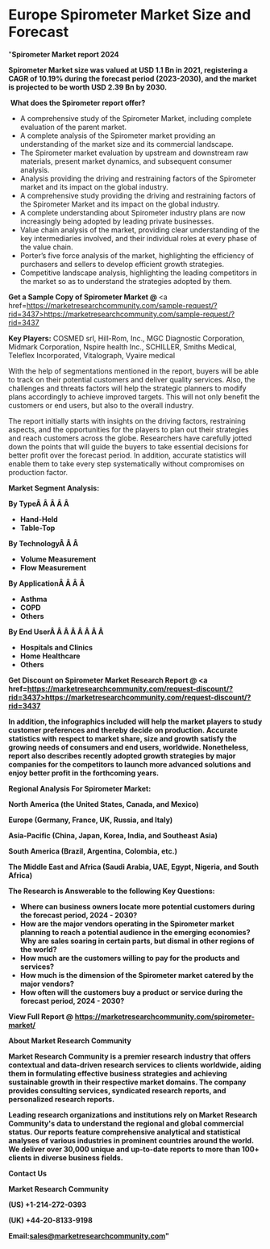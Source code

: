 # Europe Spirometer Market Size and Forecast
"<strong>Spirometer Market report 2024</strong>

<strong>Spirometer Market size was valued at USD 1.1 Bn in 2021, registering a CAGR of 10.19% during the forecast period (2023-2030), and the market is projected to be worth USD 2.39 Bn by 2030.</strong>

 <strong><b>What does the Spirometer report offer?</b></strong>
<ul>
  <li>A comprehensive study of the Spirometer Market, including complete evaluation of the parent market.</li>
  <li>A complete analysis of the Spirometer market providing an understanding of the market size and its commercial landscape.</li>
  <li>The Spirometer market evaluation by upstream and downstream raw materials, present market dynamics, and subsequent consumer analysis.</li>
  <li>Analysis providing the driving and restraining factors of the Spirometer market and its impact on the global industry.</li>
  <li>A comprehensive study providing the driving and restraining factors of the Spirometer Market and its impact on the global industry.</li>
  <li>A complete understanding about Spirometer industry plans are now increasingly being adopted by leading private businesses.</li>
  <li>Value chain analysis of the market, providing clear understanding of the key intermediaries involved, and their individual roles at every phase of the value chain.</li>
  <li>Porter’s five force analysis of the market, highlighting the efficiency of purchasers and sellers to develop efficient growth strategies.</li>
  <li>Competitive landscape analysis, highlighting the leading competitors in the market so as to understand the strategies adopted by them.</li>
</ul>

<strong>Get a Sample Copy of Spirometer Market @ </strong><a href=https://marketresearchcommunity.com/sample-request/?rid=3437><u>https://marketresearchcommunity.com/sample-request/?rid=3437</u></a>

<strong>Key Players:</strong> 
COSMED srl, Hill-Rom, Inc., MGC Diagnostic Corporation, Midmark Corporation, Nspire health Inc., SCHILLER, Smiths Medical, Teleflex Incorporated, Vitalograph, Vyaire medical

With the help of segmentations mentioned in the report, buyers will be able to track on their potential customers and deliver quality services. Also, the challenges and threats factors will help the strategic planners to modify plans accordingly to achieve improved targets. This will not only benefit the customers or end users, but also to the overall industry.

The report initially starts with insights on the driving factors, restraining aspects, and the opportunities for the players to plan out their strategies and reach customers across the globe. Researchers have carefully jotted down the points that will guide the buyers to take essential decisions for better profit over the forecast period. In addition, accurate statistics will enable them to take every step systematically without compromises on production factor.

<strong>Market Segment Analysis:</strong>


<strong><strong>By TypeÂ Â Â Â Â  </strong></h4>
<ul>
 	<li>Hand-Held</li>
 	<li>Table-Top</li>
</ul>
<strong><strong>By TechnologyÂ Â Â  </strong></h4>
<ul>
 	<li>Volume Measurement</li>
 	<li>Flow Measurement</li>
</ul>
<strong><strong>By ApplicationÂ Â Â Â  </strong></h4>
<ul>
 	<li>Asthma</li>
 	<li>COPD</li>
 	<li>Others</li>
</ul>
<strong><strong>By End UserÂ Â Â Â Â Â Â Â  </strong></h4>
<ul>
 	<li>Hospitals and Clinics</li>
 	<li>Home Healthcare</li>
 	<li>Others</li>
</ul>

<strong>Get Discount on Spirometer Market Research Report @ </b></strong><a href=https://marketresearchcommunity.com/request-discount/?rid=3437><u>https://marketresearchcommunity.com/request-discount/?rid=3437</u></a>

In addition, the infographics included will help the market players to study customer preferences and thereby decide on production. Accurate statistics with respect to market share, size and growth satisfy the growing needs of consumers and end users, worldwide. Nonetheless, report also describes recently adopted growth strategies by major companies for the competitors to launch more advanced solutions and enjoy better profit in the forthcoming years.

<strong>Regional Analysis For Spirometer Market:</strong>

<strong>North America</strong> (the United States, Canada, and Mexico)

<strong>Europe</strong> (Germany, France, UK, Russia, and Italy)

<strong>Asia-Pacific</strong> (China, Japan, Korea, India, and Southeast Asia)

<strong>South America</strong> (Brazil, Argentina, Colombia, etc.)

<strong>The Middle East and Africa</strong> (Saudi Arabia, UAE, Egypt, Nigeria, and South Africa)

<strong>The Research is Answerable to the following Key Questions:</strong>
<ul>
 	<li>Where can business owners locate more potential customers during the forecast period, 2024 - 2030?</li>
 	<li>How are the major vendors operating in the Spirometer market planning to reach a potential audience in the emerging economies? Why are sales soaring in certain parts, but dismal in other regions of the world?</li>
 	<li>How much are the customers willing to pay for the products and services?</li>
 	<li>How much is the dimension of the Spirometer market catered by the major vendors?</li>
 	<li>How often will the customers buy a product or service during the forecast period, 2024 - 2030?</li>
</ul>

<strong>View Full Report @</strong> <a href=https://marketresearchcommunity.com/spirometer-market/>https://marketresearchcommunity.com/spirometer-market/</a>

<strong>About Market Research Community</strong>

Market Research Community is a premier research industry that offers contextual and data-driven research services to clients worldwide, aiding them in formulating effective business strategies and achieving sustainable growth in their respective market domains. The company provides consulting services, syndicated research reports, and personalized research reports.

Leading research organizations and institutions rely on Market Research Community's data to understand the regional and global commercial status. Our reports feature comprehensive analytical and statistical analyses of various industries in prominent countries around the world. We deliver over 30,000 unique and up-to-date reports to more than 100+ clients in diverse business fields.

<strong>Contact Us</strong>

<strong>Market Research Community</strong>

(US) +1-214-272-0393

(UK) +44-20-8133-9198

<strong>Email:</strong>sales@marketresearchcommunity.com"
